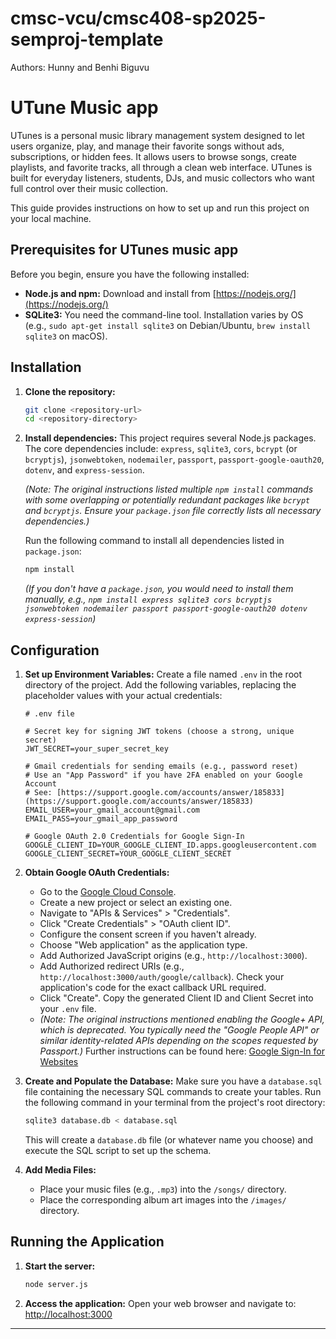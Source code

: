 # cmsc-vcu/cmsc408-sp2025-semproj-template

Authors: Hunny and Benhi Biguvu
# UTune Music app

UTunes is a personal music library management system designed to let users organize, play, and manage their favorite songs without ads, subscriptions, or hidden fees. It allows users to browse songs, create playlists, and favorite tracks, all through a clean web interface. UTunes is built for everyday listeners, students, DJs, and music collectors who want full control over their music collection.

This guide provides instructions on how to set up and run this project on your local machine.

## Prerequisites for UTunes music app

Before you begin, ensure you have the following installed:

* **Node.js and npm:** Download and install from [https://nodejs.org/](https://nodejs.org/)
* **SQLite3:** You need the command-line tool. Installation varies by OS (e.g., `sudo apt-get install sqlite3` on Debian/Ubuntu, `brew install sqlite3` on macOS).

## Installation

1.  **Clone the repository:**
    ```bash
    git clone <repository-url>
    cd <repository-directory>
    ```

2.  **Install dependencies:**
    This project requires several Node.js packages. The core dependencies include: `express`, `sqlite3`, `cors`, `bcrypt` (or `bcryptjs`), `jsonwebtoken`, `nodemailer`, `passport`, `passport-google-oauth20`, `dotenv`, and `express-session`.

    *(Note: The original instructions listed multiple `npm install` commands with some overlapping or potentially redundant packages like `bcrypt` and `bcryptjs`. Ensure your `package.json` file correctly lists all necessary dependencies.)*

    Run the following command to install all dependencies listed in `package.json`:
    ```bash
    npm install
    ```
    *(If you don't have a `package.json`, you would need to install them manually, e.g., `npm install express sqlite3 cors bcryptjs jsonwebtoken nodemailer passport passport-google-oauth20 dotenv express-session`)*

## Configuration

1.  **Set up Environment Variables:**
    Create a file named `.env` in the root directory of the project. Add the following variables, replacing the placeholder values with your actual credentials:

    ```plaintext
    # .env file

    # Secret key for signing JWT tokens (choose a strong, unique secret)
    JWT_SECRET=your_super_secret_key

    # Gmail credentials for sending emails (e.g., password reset)
    # Use an "App Password" if you have 2FA enabled on your Google Account
    # See: [https://support.google.com/accounts/answer/185833](https://support.google.com/accounts/answer/185833)
    EMAIL_USER=your_gmail_account@gmail.com
    EMAIL_PASS=your_gmail_app_password

    # Google OAuth 2.0 Credentials for Google Sign-In
    GOOGLE_CLIENT_ID=YOUR_GOOGLE_CLIENT_ID.apps.googleusercontent.com
    GOOGLE_CLIENT_SECRET=YOUR_GOOGLE_CLIENT_SECRET
    ```

2.  **Obtain Google OAuth Credentials:**
    * Go to the [Google Cloud Console](https://console.cloud.google.com/).
    * Create a new project or select an existing one.
    * Navigate to "APIs & Services" > "Credentials".
    * Click "Create Credentials" > "OAuth client ID".
    * Configure the consent screen if you haven't already.
    * Choose "Web application" as the application type.
    * Add Authorized JavaScript origins (e.g., `http://localhost:3000`).
    * Add Authorized redirect URIs (e.g., `http://localhost:3000/auth/google/callback`). Check your application's code for the exact callback URL required.
    * Click "Create". Copy the generated Client ID and Client Secret into your `.env` file.
    * *(Note: The original instructions mentioned enabling the Google+ API, which is deprecated. You typically need the "Google People API" or similar identity-related APIs depending on the scopes requested by Passport.)* Further instructions can be found here: [Google Sign-In for Websites](https://developers.google.com/identity/sign-in/web/sign-in)

3.  **Create and Populate the Database:**
    Make sure you have a `database.sql` file containing the necessary SQL commands to create your tables. Run the following command in your terminal from the project's root directory:
    ```bash
    sqlite3 database.db < database.sql
    ```
    This will create a `database.db` file (or whatever name you choose) and execute the SQL script to set up the schema.

4.  **Add Media Files:**
    * Place your music files (e.g., `.mp3`) into the `/songs/` directory.
    * Place the corresponding album art images into the `/images/` directory.

## Running the Application

1.  **Start the server:**
    ```bash
    node server.js
    ```

2.  **Access the application:**
    Open your web browser and navigate to:
    [http://localhost:3000](http://localhost:3000)
    

---
